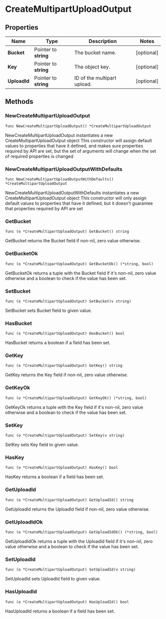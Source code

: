 # CreateMultipartUploadOutput

## Properties

|Name | Type | Description | Notes|
|------------ | ------------- | ------------- | -------------|
|**Bucket** | Pointer to **string** | The bucket name. | [optional] |
|**Key** | Pointer to **string** | The object key. | [optional] |
|**UploadId** | Pointer to **string** | ID of the multipart upload. | [optional] |

## Methods

### NewCreateMultipartUploadOutput

`func NewCreateMultipartUploadOutput() *CreateMultipartUploadOutput`

NewCreateMultipartUploadOutput instantiates a new CreateMultipartUploadOutput object
This constructor will assign default values to properties that have it defined,
and makes sure properties required by API are set, but the set of arguments
will change when the set of required properties is changed

### NewCreateMultipartUploadOutputWithDefaults

`func NewCreateMultipartUploadOutputWithDefaults() *CreateMultipartUploadOutput`

NewCreateMultipartUploadOutputWithDefaults instantiates a new CreateMultipartUploadOutput object
This constructor will only assign default values to properties that have it defined,
but it doesn't guarantee that properties required by API are set

### GetBucket

`func (o *CreateMultipartUploadOutput) GetBucket() string`

GetBucket returns the Bucket field if non-nil, zero value otherwise.

### GetBucketOk

`func (o *CreateMultipartUploadOutput) GetBucketOk() (*string, bool)`

GetBucketOk returns a tuple with the Bucket field if it's non-nil, zero value otherwise
and a boolean to check if the value has been set.

### SetBucket

`func (o *CreateMultipartUploadOutput) SetBucket(v string)`

SetBucket sets Bucket field to given value.

### HasBucket

`func (o *CreateMultipartUploadOutput) HasBucket() bool`

HasBucket returns a boolean if a field has been set.

### GetKey

`func (o *CreateMultipartUploadOutput) GetKey() string`

GetKey returns the Key field if non-nil, zero value otherwise.

### GetKeyOk

`func (o *CreateMultipartUploadOutput) GetKeyOk() (*string, bool)`

GetKeyOk returns a tuple with the Key field if it's non-nil, zero value otherwise
and a boolean to check if the value has been set.

### SetKey

`func (o *CreateMultipartUploadOutput) SetKey(v string)`

SetKey sets Key field to given value.

### HasKey

`func (o *CreateMultipartUploadOutput) HasKey() bool`

HasKey returns a boolean if a field has been set.

### GetUploadId

`func (o *CreateMultipartUploadOutput) GetUploadId() string`

GetUploadId returns the UploadId field if non-nil, zero value otherwise.

### GetUploadIdOk

`func (o *CreateMultipartUploadOutput) GetUploadIdOk() (*string, bool)`

GetUploadIdOk returns a tuple with the UploadId field if it's non-nil, zero value otherwise
and a boolean to check if the value has been set.

### SetUploadId

`func (o *CreateMultipartUploadOutput) SetUploadId(v string)`

SetUploadId sets UploadId field to given value.

### HasUploadId

`func (o *CreateMultipartUploadOutput) HasUploadId() bool`

HasUploadId returns a boolean if a field has been set.


